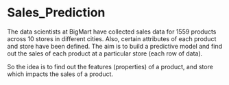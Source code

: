 # Sales_Prediction
The data scientists at BigMart have collected sales data for 1559 products across 10 stores in different cities. Also, certain attributes of each product and store have been defined. The aim is to build a predictive model and find out the sales of each product at a particular store (each row of data).

So the idea is to find out the features (properties) of a product, and store which impacts the sales of a product.
